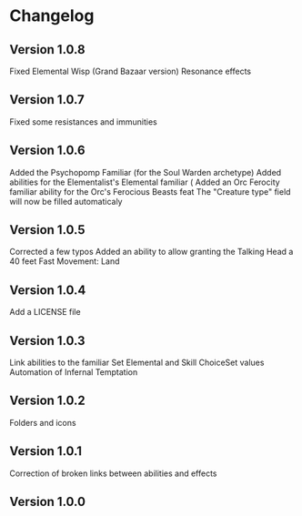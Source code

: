 # Changelog

## Version 1.0.8
Fixed Elemental Wisp (Grand Bazaar version) Resonance effects

## Version 1.0.7
Fixed some resistances and immunities

## Version 1.0.6
Added the Psychopomp Familiar (for the Soul Warden archetype)
Added abilities for the Elementalist's Elemental familiar (
Added an Orc Ferocity familiar ability for the Orc's Ferocious Beasts feat
The "Creature type" field will now be filled automaticaly

## Version 1.0.5
Corrected a few typos
Added an ability to allow granting the Talking Head a 40 feet Fast Movement: Land

## Version 1.0.4
Add a LICENSE file

## Version 1.0.3
Link abilities to the familiar
Set Elemental and Skill ChoiceSet values
Automation of Infernal Temptation

## Version 1.0.2
Folders and icons

## Version 1.0.1
Correction of broken links between abilities and effects

## Version 1.0.0
